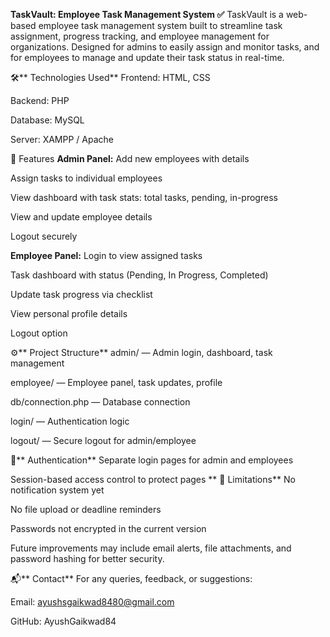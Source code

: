 **TaskVault: Employee Task Management System ✅**
TaskVault is a web-based employee task management system built to streamline task assignment, progress tracking, and employee management for organizations. Designed for admins to easily assign and monitor tasks, and for employees to manage and update their task status in real-time.

🛠️** Technologies Used**
Frontend: HTML, CSS

Backend: PHP

Database: MySQL

Server: XAMPP / Apache



📌 Features
**Admin Panel:**
Add new employees with details

Assign tasks to individual employees

View dashboard with task stats: total tasks, pending, in-progress

View and update employee details

Logout securely

**Employee Panel:**
Login to view assigned tasks

Task dashboard with status (Pending, In Progress, Completed)

Update task progress via checklist

View personal profile details

Logout option


⚙️** Project Structure**
admin/ — Admin login, dashboard, task management

employee/ — Employee panel, task updates, profile

db/connection.php — Database connection

login/ — Authentication logic

logout/ — Secure logout for admin/employee

🔐** Authentication**
Separate login pages for admin and employees

Session-based access control to protect pages
**
📌 Limitations**
No notification system yet

No file upload or deadline reminders

Passwords not encrypted in the current version

Future improvements may include email alerts, file attachments, and password hashing for better security.

📬** Contact**
For any queries, feedback, or suggestions:

Email: ayushsgaikwad8480@gmail.com

GitHub: AyushGaikwad84

